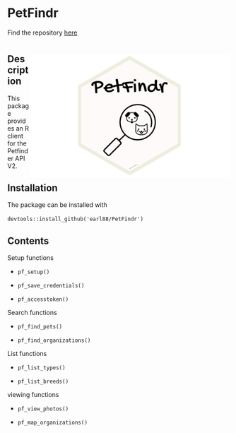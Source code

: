 
PetFindr
========

Find the repository [here](https://github.com/earl88/PetFindr)

<img src='inst/logov3.png' align="right" height="281" /></a>
============================================================

Description
-----------

This package provides an R client for the Petfinder API V2.

Installation
------------

The package can be installed with

`devtools::install_github('earl88/PetFindr')`

Contents
--------

Setup functions

-   `pf_setup()`

-   `pf_save_credentials()`

-   `pf_accesstoken()`

Search functions

-   `pf_find_pets()`

-   `pf_find_organizations()`

List functions

-   `pf_list_types()`

-   `pf_list_breeds()`

viewing functions

-   `pf_view_photos()`

-   `pf_map_organizations()`
